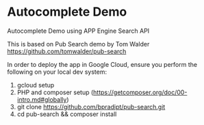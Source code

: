 # Autocomplete Demo #

Autocomplete Demo using APP Engine Search API

This is based on  Pub Search demo by Tom Walder
 https://github.com/tomwalder/pub-search

In order to deploy the app in Google Cloud, ensure you perform the following on your local dev system:
1. gcloud setup
2. PHP and composer setup (https://getcomposer.org/doc/00-intro.md#globally)
3. git clone https://github.com/bpradipt/pub-search.git
4. cd pub-search && composer install 
